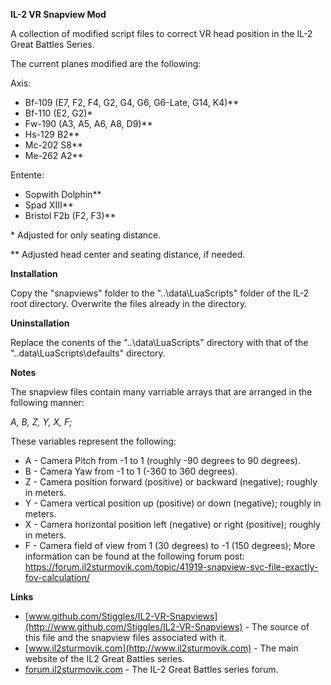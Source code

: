 ﻿**IL-2 VR Snapview Mod**

A collection of modified script files to correct VR head position in the IL-2 Great Battles Series. 

The current planes modified are the following:

Axis:

* Bf-109 (E7, F2, F4, G2, G4, G6, G6-Late, G14, K4)\*\*
* Bf-110 (E2, G2)\*
* Fw-190 (A3, A5, A6, A8, D9)\*\*
* Hs-129 B2\*\*
* Mc-202 S8\*\*
* Me-262 A2\*\*

Entente:

* Sopwith Dolphin\*\*
* Spad XIII\*\*
* Bristol F2b (F2, F3)\*\*

\* Adjusted for only seating distance.

\*\* Adjusted head center and seating distance, if needed.

**Installation**

Copy the "snapviews" folder to the "..\data\LuaScripts\" folder of the IL-2 root directory. Overwrite the files already in the directory.

**Uninstallation**

Replace the conents of the "..\data\LuaScripts\" directory with that of the "..data\LuaScripts\defaults" directory.

**Notes**

The snapview files contain many varriable arrays that are arranged in the following manner:

*A, B,			Z, Y, X,		F;*

These variables represent the following:

* A - Camera Pitch from -1 to 1 (roughly -90 degrees to 90 degrees).
* B - Camera Yaw from -1 to 1 (-360 to 360 degrees).
* Z - Camera position forward (positive) or backward (negative); roughly in meters.
* Y - Camera vertical position up (positive) or down (negative); roughly in meters.
* X - Camera horizontal position left (negative) or right (positive); roughly in meters.
* F - Camera field of view from 1 (30 degrees) to -1 (150 degrees); More information can be found at the following forum post: <https://forum.il2sturmovik.com/topic/41919-snapview-svc-file-exactly-fov-calculation/>

**Links**

* [www.github.com/Stiggles/IL2-VR-Snapviews](http://www.github.com/Stiggles/IL2-VR-Snapviews) - The source of this file and the snapview files associated with it.
* [www.il2sturmovik.com](http://www.il2sturmovik.com) - The main website of the IL2 Great Battles series.
* [forum.il2sturmovik.com](http://forum.il2sturmovik.com) - The IL-2 Great Battles series forum.

